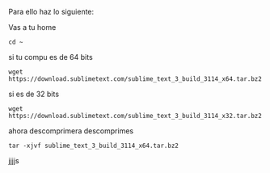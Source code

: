 Para ello haz lo siguiente:

Vas a tu home

```
cd ~
```

si tu compu es de 64 bits

```
wget  https://download.sublimetext.com/sublime_text_3_build_3114_x64.tar.bz2
```

si es de 32 bits

```
wget https://download.sublimetext.com/sublime_text_3_build_3114_x32.tar.bz2
```

ahora descomprimera descomprimes

```
tar -xjvf sublime_text_3_build_3114_x64.tar.bz2
```

jjjjs

